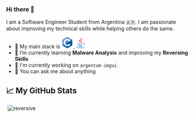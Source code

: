 ### Hi there 👋


I am a Software Engineer Student from Argentina 🇦🇷. I am passionate about improving my technical skills while helping others do the same.
- 🔭 My main stack is <a href="https://www.cprogramming.com/" target="_blank" rel="noreferrer"> <img src="https://raw.githubusercontent.com/devicons/devicon/master/icons/c/c-original.svg" alt="c" width="32" height="32"/> </a> <a href="https://www.w3schools.com/cpp/" target="_blank" rel="noreferrer"> </a> <a href="https://www.java.com" target="_blank" rel="noreferrer"> <img src="https://raw.githubusercontent.com/devicons/devicon/master/icons/java/java-original.svg" alt="java" width="32" height="32"/> </a>
- 🌱 I’m currently learning **Malware Analysis** and improving my **Reversing Skills**
- 🔭 I'm currently working on ```argentum-imgui```
- 💬 You can ask me about anything

## 📈 My GitHub Stats
<p>&nbsp;<img align="center" src="https://github-readme-stats.vercel.app/api?username=reversive&show_icons=true&locale=en" alt="reversive" /></p>
